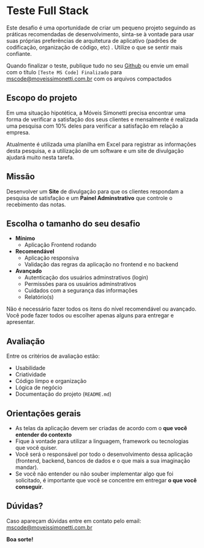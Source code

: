# Teste Full Stack

Este desafio é uma oportunidade de criar um pequeno projeto seguindo as práticas recomendadas de desenvolvimento, sinta-se à vontade para usar suas próprias preferências de arquitetura de aplicativo (padrões de codificação, organização de código, etc) . Utilize o que se sentir mais confiante.

Quando finalizar o teste, publique tudo no seu [Github](https://github.com) ou envie um email com o título `[Teste MS Code] Finalizado` para mscode@moveissimonetti.com.br com os arquivos compactados

## Escopo do projeto

Em uma situação hipotética, a Móveis Simonetti precisa encontrar uma forma de verificar a satisfação dos seus clientes e mensalmente é realizada uma pesquisa com 10% deles para verificar a satisfação em relação a empresa.

Atualmente é utilizada uma planilha em Excel para registrar as informações desta pesquisa, e a utilização de um software e um site de divulgação ajudará muito nesta tarefa. 


## Missão

Desenvolver um **Site** de divulgação para que os clientes respondam a pesquisa de satisfação e um **Painel Adminstrativo** que controle o recebimento das notas.

## Escolha o tamanho do seu desafio
- **Mínimo**
  - Aplicação Frontend rodando 
- **Recomendável**
  - Aplicação responsiva
  - Validação das regras da aplicação no frontend e no backend
- **Avançado**
  - Autenticação dos usuários adminstrativos (login)
  - Permissões para os usuários adminstrativos  
  - Cuidados com a segurança das informações
  - Relatório(s)


Não é necessário fazer todos os itens do nível recomendável ou avançado. Você pode fazer todos ou escolher apenas alguns para entregar e apresentar.

## Avaliação

Entre os critérios de avaliação estão:

- Usabilidade
- Criatividade
- Código limpo e organização
- Lógica de negócio
- Documentação do projeto (`README.md`)



## Orientações gerais
- As telas da aplicação devem ser criadas de acordo com o **que você entender do contexto**
- Fique à vontade para utilizar a linguagem, framework ou tecnologias que você quiser. 
- Você será o responsável por todo o desenvolvimento dessa aplicação (frontend, backend, bancos de dados e o que mais a sua imaginação mandar).
- Se você não entender ou não souber implementar algo que foi solicitado, é importante que você se concentre em entregar **o que você conseguir**. 



## Dúvidas?
Caso apareçam dúvidas entre em contato pelo email: mscode@moveissimonetti.com.br

**Boa sorte!**
  
